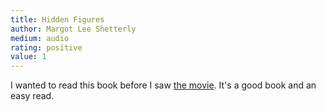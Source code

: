 ```yaml
---
title: Hidden Figures
author: Margot Lee Shetterly
medium: audio
rating: positive
value: 1
---
```


I wanted to read this book before I saw [the movie](https://en.wikipedia.org/wiki/Hidden_Figures). It's a good book and an easy read.
